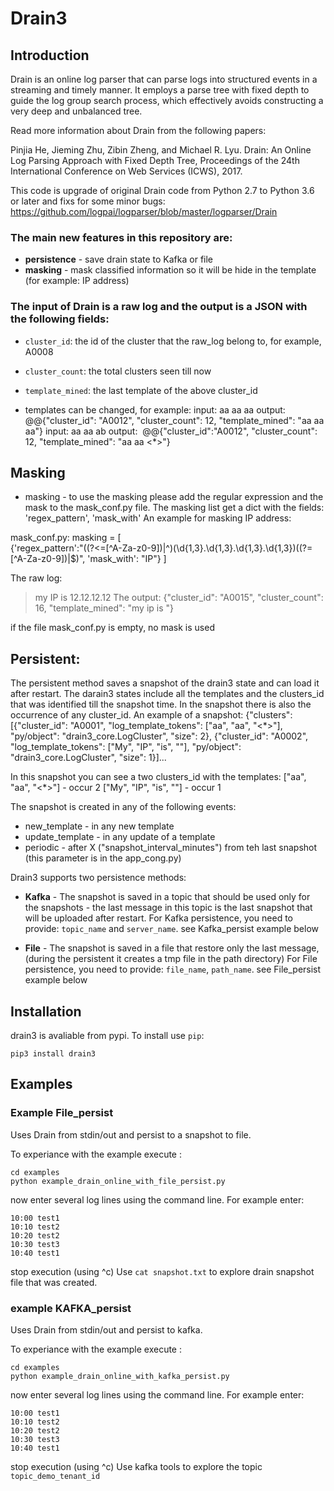 # Drain3
## Introduction

Drain is an online log parser that can parse logs into structured events in a streaming and timely manner. It employs a parse tree with fixed depth to guide the log group search process, which effectively avoids constructing a very deep and unbalanced tree.

Read more information about Drain from the following papers:

Pinjia He, Jieming Zhu, Zibin Zheng, and Michael R. Lyu. Drain: An Online Log Parsing Approach with Fixed Depth Tree, Proceedings of the 24th International Conference on Web Services (ICWS), 2017.


This code is upgrade of original Drain code from Python 2.7 to Python 3.6 or later and fixs for some minor bugs:
https://github.com/logpai/logparser/blob/master/logparser/Drain

### The main new features in this repository are:
- **persistence** - save drain state to Kafka or file
- **masking** - mask classified information so it will be hide in the template (for example: IP address)

### The input of Drain is a raw log and the output is a JSON with the following fields:
- `cluster_id`: the id of the cluster that the raw_log belong to, for example, A0008
- `cluster_count`: the total clusters seen till now
- `template_mined`: the last template of the above cluster_id

- templates can be changed, for example:
input: aa aa aa
output: @@{"cluster_id": "A0012", "cluster_count": 12, "template_mined": "aa aa aa"}
input: aa aa ab
output:  @@{"cluster_id":"A0012", "cluster_count": 12, "template_mined": "aa aa <\*>"}

## Masking
- masking - to use the masking please add the regular expression and the mask to the mask_conf.py file.
The masking list get a dict with the fields: 'regex_pattern', 'mask_with'
An example for masking IP address:

mask_conf.py:
 masking = [\
    {'regex_pattern':"((?<=[^A-Za-z0-9])|^)(\d{1,3}\.\d{1,3}\.\d{1,3}\.\d{1,3})((?=[^A-Za-z0-9])|$)",  'mask_with': "IP"}
]

The raw log: 
> my IP is 12.12.12.12
The output: 
{"cluster_id": "A0015", "cluster_count": 16, "template_mined": "my ip is <IP>"}

if the file mask_conf.py is empty, no mask is used


## Persistent:
The persistent method saves a snapshot of the drain3 state and can load it after restart.
The darain3 states include all the templates and the clusters_id that was identified till the snapshot time.
In the snapshot there is also the occurrence of any cluster_id.
An example of a snapshot:
{"clusters": [{"cluster_id": "A0001", "log_template_tokens": ["aa", "aa", "<\*>"], "py/object": "drain3_core.LogCluster", "size": 2}, {"cluster_id": "A0002", "log_template_tokens": ["My", "IP", "is", "<IP>"], "py/object": "drain3_core.LogCluster", "size": 1}]...

In this snapshot you can see a two clusters_id with the templates:
["aa", "aa", "<\*>"] - occur 2
["My", "IP", "is", "<IP>"] - occur 1


The snapshot is created in any of the following events:
- new_template - in any new template
- update_template - in any update of a template
- periodic - after X ("snapshot_interval_minutes") from teh last snapshot (this parameter is in the app_cong.py)


Drain3 supports two persistence methods:

- **Kafka** - The snapshot is saved in a topic that should be used only for the snapshots - the last message in this topic is the last snapshot that will be uploaded after restart.
For Kafka persistence, you need to provide: `topic_name` and `server_name`. see Kafka_persist example below

- **File** - The snapshot is saved in a file that restore only the last message, (during the persistent it creates a tmp file in the path directory)
For File persistence, you need to provide: `file_name`, `path_name`. see File_persist example below

## Installation

drain3 is avaliable from pypi. To install use `pip`:

```pip3 install drain3```




## Examples

### Example File_persist

Uses Drain from stdin/out and persist to a snapshot to file.

To experiance with the example execute :

```
cd examples
python example_drain_online_with_file_persist.py
```

now enter several log lines using the command line. For example enter:

```
10:00 test1
10:10 test2
10:20 test2
10:30 test3
10:40 test1
```

stop execution (using ^c) 
Use `cat snapshot.txt` to explore drain snapshot file that was created.

### example KAFKA_persist

Uses Drain from stdin/out and persist to kafka.

To experiance with the example execute :

```
cd examples
python example_drain_online_with_kafka_persist.py
```

now enter several log lines using the command line. For example enter:

```
10:00 test1
10:10 test2
10:20 test2
10:30 test3
10:40 test1
```

stop execution (using ^c) 
Use kafka tools to explore the topic `topic_demo_tenant_id`






